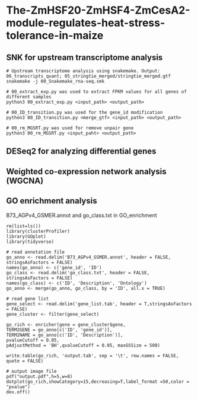 # The-ZmHSF20-ZmHSF4-ZmCesA2-module-regulates-heat-stress-tolerance-in-maize
## SNK for upstream transcriptome analysis

```
# Upstream transcriptome analysis using snakemake. Output: 06_transcripts_quant; 05_stringtie_merged/stringtie_merged.gtf
snakemake -j 00_Snakemake_rna-seq.smk

# 00_extract_exp.py was used to extract FPKM values for all genes of different samples
python3 00_extract_exp.py <input_path> <output_path>

# 00_ID_transition.py was used for the gene_id modification
python3 00_ID_transition.py <merge_gtf> <input_path> <output_path>

# 00_rm_MGSRT.py was used for remove unpair gene
python3 00_rm_MGSRT.py <input_paht> <output_path>
```

## DESeq2 for analyzing differential genes
## Weighted co-expression network analysis (WGCNA)
## GO enrichment analysis
B73_AGPv4_GSMER.annot and go_class.txt in GO_enrichment
```
rm(list=ls())
library(clusterProfiler)
library(GOplot)
library(tidyverse)

# read annotation file
go_anno <- read.delim('B73_AGPv4_GSMER.annot', header = FALSE, stringsAsFactors = FALSE)
names(go_anno) <- c('gene_id', 'ID')
go_class <- read.delim('go_class.txt', header = FALSE, stringsAsFactors = FALSE)
names(go_class) <- c('ID', 'Description', 'Ontology')
go_anno <- merge(go_anno, go_class, by = 'ID', all.x = TRUE)

# read gene list
gene_select <- read.delim('gene_list.tab', header = T,stringsAsFactors = FALSE)
gene_cluster <- filter(gene_select)

go_rich <- enricher(gene = gene_cluster$gene,
TERM2GENE = go_anno[c('ID', 'gene_id')],
TERM2NAME = go_anno[c('ID', 'Description')],
pvalueCutoff = 0.05,
pAdjustMethod = 'BH',qvalueCutoff = 0.05, maxGSSize = 500)

write.table(go_rich, 'output.tab', sep = '\t', row.names = FALSE, quote = FALSE)

# output image file
pdf("output.pdf",h=5,w=8)
dotplot(go_rich,showCategory=15,decreasing=T,label_format =50,color = "pvalue")
dev.off()
```
